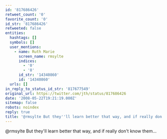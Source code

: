 ```yaml
---
id: '817686426'
retweet_count: '0'
favorite_count: '0'
id_str: '817686426'
retweeted: false
entities:
  hashtags: []
  symbols: []
  user_mentions:
    - name: Ruth Marie
      screen_name: rmsylte
      indices:
        - '0'
        - '8'
      id_str: '14340860'
      id: '14340860'
  urls: []
in_reply_to_status_id_str: '817677549'
original_url: https://twitter.com/jth/status/817686426
date: '2008-05-22T19:21:19.000Z'
sitemap: false
robots: noindex
reply: true
title: '@rmsylte But they''ll learn better that way, and if really don''t know them...'
---
```


@rmsylte But they'll learn better that way, and if really don't know them...